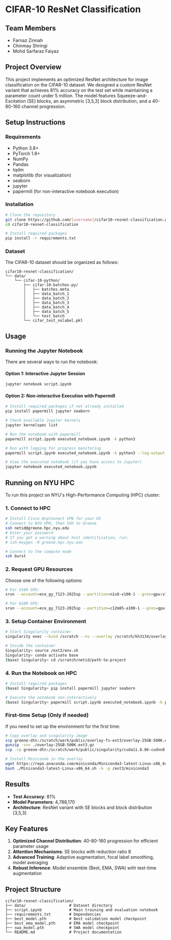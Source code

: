 # CIFAR-10 ResNet Classification

## Team Members
- Farnaz Zinnah
- Chinmay Shringi
- Mohd Sarfaraz Faiyaz

## Project Overview
This project implements an optimized ResNet architecture for image classification on the CIFAR-10 dataset. We designed a custom ResNet variant that achieves 81% accuracy on the test set while maintaining a parameter count under 5 million. The model features Squeeze-and-Excitation (SE) blocks, an asymmetric [3,5,3] block distribution, and a 40-80-160 channel progression.

## Setup Instructions

### Requirements
- Python 3.8+
- PyTorch 1.8+
- NumPy
- Pandas
- tqdm
- matplotlib (for visualization)
- seaborn
- jupyter
- papermill (for non-interactive notebook execution)

### Installation
```bash
# Clone the repository
git clone https://github.com/[username]/cifar10-resnet-classification.git
cd cifar10-resnet-classification

# Install required packages
pip install -r requirements.txt
```

### Dataset
The CIFAR-10 dataset should be organized as follows:
```
cifar10-resnet-classification/
└── data/
    └── cifar-10-python/
        ├── cifar-10-batches-py/
        │   ├── batches.meta
        │   ├── data_batch_1
        │   ├── data_batch_2
        │   ├── data_batch_3
        │   ├── data_batch_4
        │   ├── data_batch_5
        │   └── test_batch
        └── cifar_test_nolabel.pkl
```

## Usage

### Running the Jupyter Notebook
There are several ways to run the notebook:

#### Option 1: Interactive Jupyter Session
```bash
jupyter notebook script.ipynb
```

#### Option 2: Non-interactive Execution with Papermill
```bash
# Install required packages if not already installed
pip install papermill jupyter seaborn

# Check available Jupyter kernels
jupyter kernelspec list

# Run the notebook with papermill
papermill script.ipynb executed_notebook.ipynb -k python3

# Run with logging for progress monitoring
papermill script.ipynb executed_notebook.ipynb -k python3 --log-output

# View the executed notebook (if you have access to Jupyter)
jupyter notebook executed_notebook.ipynb
```

## Running on NYU HPC

To run this project on NYU's High-Performance Computing (HPC) cluster:

### 1. Connect to HPC
```bash
# Install Cisco AnyConnect VPN for your OS
# Connect to NYU VPN, then SSH to Greene
ssh netid@greene.hpc.nyu.edu
# Enter your password
# If you get a warning about host identification, run:
# ssh-keygen -R greene.hpc.nyu.edu

# Connect to the compute node
ssh burst
```

### 2. Request GPU Resources
Choose one of the following options:
```bash
# For V100 GPU:
srun --account=ece_gy_7123-2025sp --partition=n1s8-v100-1 --gres=gpu:v100:1 --time=04:00:00 --pty /bin/bash

# For A100 GPU:
srun --account=ece_gy_7123-2025sp --partition=c12m85-a100-1 --gres=gpu --time=04:00:00 --pty /bin/bash
```

### 3. Setup Container Environment
```bash
# Start Singularity container
singularity exec --bind /scratch --nv --overlay /scratch/kh3134/overlay-25GB-500K.ext3:rw /scratch/kh3134/cuda11.8.86-cudnn8.7-devel-ubuntu22.04.2.sif /bin/bash

# Inside the container
Singularity> source /ext3/env.sh
Singularity> conda activate base
(base) Singularity> cd /scratch/netid/path-to-project
```

### 4. Run the Notebook on HPC
```bash
# Install required packages
(base) Singularity> pip install papermill jupyter seaborn

# Execute the notebook non-interactively
(base) Singularity> papermill script.ipynb executed_notebook.ipynb -k python3 --log-output
```

### First-time Setup (Only if needed)
If you need to set up the environment for the first time:
```bash
# Copy overlay and singularity image
scp greene-dtn:/scratch/work/public/overlay-fs-ext3/overlay-25GB-500K.ext3.gz .
gunzip -vvv ./overlay-25GB-500K.ext3.gz
scp -rp greene-dtn:/scratch/work/public/singularity/cuda11.8.86-cudnn8.7-devel-ubuntu22.04.2.sif .

# Install Miniconda in the overlay
wget https://repo.anaconda.com/miniconda/Miniconda3-latest-Linux-x86_64.sh
bash ./Miniconda3-latest-Linux-x86_64.sh -b -p /ext3/miniconda3
```

## Results
- **Test Accuracy**: 81%
- **Model Parameters**: 4,788,170
- **Architecture**: ResNet variant with SE blocks and block distribution [3,5,3]

## Key Features
1. **Optimized Channel Distribution**: 40-80-160 progression for efficient parameter usage
2. **Attention Mechanisms**: SE blocks with reduction ratio 8 
3. **Advanced Training**: Adaptive augmentation, focal label smoothing, model averaging
4. **Robust Inference**: Model ensemble (Best, EMA, SWA) with test-time augmentation

## Project Structure
```
cifar10-resnet-classification/
├── data/                   # Dataset directory
├── script.ipynb            # Main training and evaluation notebook
├── requirements.txt        # Dependencies
├── best_model.pth          # Best validation model checkpoint
├── best_ema_model.pth      # EMA model checkpoint
├── swa_model.pth           # SWA model checkpoint
└── README.md               # Project documentation
```